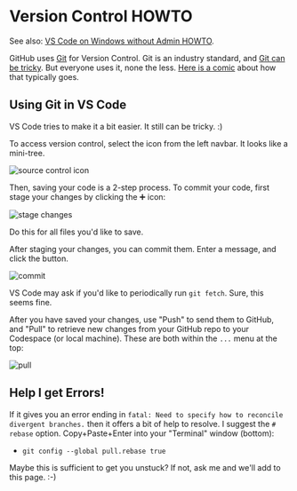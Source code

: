 # Version Control HOWTO

See also: [VS Code on Windows without Admin HOWTO](Window-NoAdmin.md).

GitHub uses [Git](https://git-scm.com/) for Version Control. Git is an industry standard, and [Git can be tricky](https://blog.upperlinecode.com/how-to-teach-git-commits-github-to-teenagers/). But everyone uses it, none the less. [Here is a comic](https://xkcd.com/1597/) about how that typically goes.

## Using Git in VS Code

VS Code tries to make it a bit easier. It still can be tricky. :)

To access version control, select the icon from the left navbar. It looks like a mini-tree.

![source control icon](source-control.png)

Then, saving your code is a 2-step process.
To commit your code, first stage your changes by clicking the ➕ icon:

![stage changes](stage-changes.png)

Do this for all files you'd like to save.

After staging your changes, you can commit them. Enter a message, and click the button.

![commit](commit.png)

VS Code may ask if you'd like to periodically run `git fetch`. Sure, this seems fine.

After you have saved your changes, use "Push" to send them to GitHub, and "Pull" to retrieve new changes from your GitHub repo to your Codespace (or local machine). These are both within the `...` menu at the top:

![pull](pull.png)

## Help I get Errors!

If it gives you an error ending in `fatal: Need to specify how to reconcile divergent branches.` then it offers a bit of help to resolve. I suggest the `# rebase` option. Copy+Paste+Enter into your "Terminal" window (bottom):

- `git config --global pull.rebase true`

Maybe this is sufficient to get you unstuck? If not, ask me and we'll add to this page. :-)
